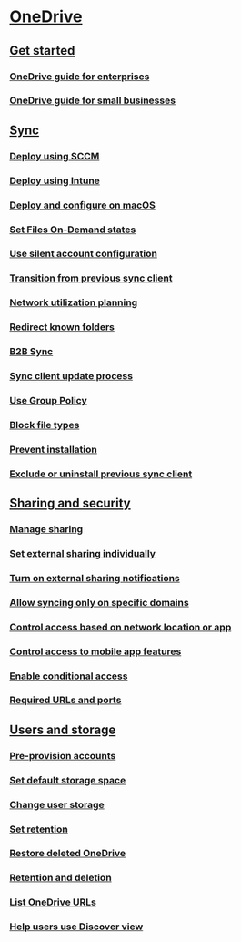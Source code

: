 ﻿  

# [OneDrive](onedrive.md)
## [Get started]()
### [OneDrive guide for enterprises](plan-onedrive-enterprise.md)
### [OneDrive guide for small businesses](One-Drive-Quickstart-Small-Business.md)
## [Sync](one-drive-sync.md)
### [Deploy using SCCM](deploy-on-windows.md)
### [Deploy using Intune](deploy-intune.md)
### [Deploy and configure on macOS](deploy-and-configure-on-macos.md)
### [Set Files On-Demand states](files-on-demand-mac.md)
### [Use silent account configuration](use-silent-account-configuration.md)
### [Transition from previous sync client](transition-from-previous-sync-client.md)
### [Network utilization planning](network-utilization-planning.md)
### [Redirect known folders](redirect-known-folders.md)
### [B2B Sync](b2b-sync.md)
### [Sync client update process](sync-client-update-process.md)
### [Use Group Policy](use-group-policy.md)
### [Block file types](block-file-types.md)
### [Prevent installation](prevent-installation.md)
### [Exclude or uninstall previous sync client](exclude-or-uninstall-previous-sync-client.md)
## [Sharing and security]()
### [Manage sharing](manage-sharing.md)
### [Set external sharing individually](user-external-sharing-settings.md)
### [Turn on external sharing notifications](turn-on-external-sharing-notifications.md)
### [Allow syncing only on specific domains](allow-syncing-only-on-specific-domains.md)
### [Control access based on network location or app](control-access-based-on-network-location-or-app.md)
### [Control access to mobile app features](control-access-to-mobile-app-features.md)
### [Enable conditional access](enable-conditional-access.md)
### [Required URLs and ports](required-urls-and-ports.md)
## [Users and storage]()
### [Pre-provision accounts](pre-provision-accounts.md)
### [Set default storage space](set-default-storage-space.md)
### [Change user storage](change-user-storage.md)
### [Set retention](set-retention.md)
### [Restore deleted OneDrive](restore-deleted-onedrive.md)
### [Retention and deletion](retention-and-deletion.md)
### [List OneDrive URLs](list-onedrive-urls.md)
### [Help users use Discover view](help-users-use-discover-view.md)

